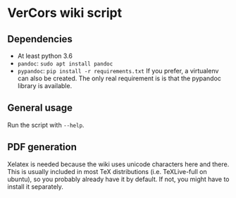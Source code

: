 # VerCors wiki script

## Dependencies

- At least python 3.6
- `pandoc`: `sudo apt install pandoc`
- `pypandoc`: `pip install -r requirements.txt`
  If you prefer, a virtualenv can also be created. The only real requirement is is that the pypandoc library is available.

## General usage

Run the script with `--help`.

## PDF generation

Xelatex is needed because the wiki uses unicode characters here and there. This is usually included in most TeX distributions (i.e. TeXLive-full on ubuntu), so you probably already have it by default. If not, you might have to install it separately.
